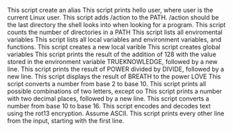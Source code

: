This script create an alias
This script prints hello user, where user is the current Linux user.
This script adds /action to the PATH. /action should be the last directory the shell looks into when looking for a program.
This script counts the number of directories in a PATH
This script lists all enviromental variables
This script lists all local variables and environment variables, and functions.
This script creates a new local varible
This script creates global variables
This script prints the result of the addition of 128 with the value stored in the environment variable TRUEKNOWLEDGE, followed by a new line.
This script prints the result of POWER divided by DIVIDE, followed by a new line.
This script displays the result of BREATH to the power LOVE
This script converts a number from base 2 to base 10.
This script prints all possible combinations of two letters, except oo
This script prints a number with two decimal places, followed by a new line.
This script converts a number from base 10 to base 16.
This script encodes and decodes text using the rot13 encryption. Assume ASCII.
This script prints every other line from the input, starting with the first line.
